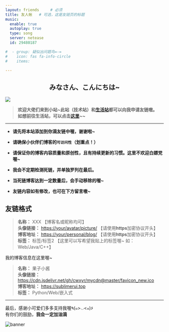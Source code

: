 ```yaml
---
layout: friends     # 必须
title: 友人帐   # 可选，这是友链页的标题
music: 
  enable: true
  autoplay: true
  type: song
  server: netease
  id: 29480187

#  - group: 疑似出问题鸟=-=
#    icon: fas fa-info-circle
#    items:

---
```


## <center><blod>みなさん、こんにちは~</blod></center>

![](https://cdn2.sublimerui.top/2020/09/25/4fd80788ed093.png)

<!-- more -->

>**欢迎大佬们来到小站~此站（技术站）和[生活站](https://blog.cwxyr.me)都可以向我申请友链嗷。  
如想前往生活站，可以点击[这里](https://blog.cwxyr.me/links.html)~~**

---

+ **请先将本站添加到你滴友链中喔，谢谢啦~**

+ **请确保小伙伴们博客的`可访问性`（划重点！）**
+ **请保证你的博客内容质量和原创性，且有持续更新的习惯。这里不欢迎白嫖党喔~**
+ **我会不定期检测死链，并单独罗列在最后。**  
+ **当死链博客达到一定数量后，会手动移除的喔~**  
+ **友链内容如有修改，也可在下方留言嗷~**

## 友链格式

>**名称：** XXX 【博客名或昵称均可】  
>**头像链接：** <https://your/avatar/picture/> 【请使用**https**加密协议开头】  
>**博客地址：** <https://your/personal/blog/> 【请使用**https**加密协议开头】  
>**标签：** 标签/标签2 【这里可以写希望我贴上的标签喔~ 如：Web/Java/C++】  



我的博客信息在这里喔~
>**名称：** 果子小酱  
>**头像链接：** <https://cdn.jsdelivr.net/gh/cwxyr/mycdn@master/favicon_new.ico>  
>**博客地址：** <https://sublimerui.top>  
>**标签：** Python/Web/嵌入式  

---

最后，感谢小可爱们多多支持我喔٩(๑>◡<๑)۶  
有你们的鼓励，**我会一定加油滴**  

![banner](https://img.vim-cn.com/9a/00a6096ed09ae0dfafe78db824f2369ec698de.png)

